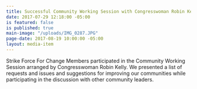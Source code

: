 ```yaml
---
title: Successful Community Working Session with Congresswoman Robin Kelly
date: 2017-07-29 12:18:00 -05:00
is featured: false
is published: true
main-image: "/uploads/IMG_0287.JPG"
page-date: 2017-08-19 10:00:00 -05:00
layout: media-item
---
```


Strike Force For Change Members participated in the Community Working Session arranged by Congresswoman Robin Kelly. We presented a list of requests and issues and suggestions for improving our communities while participating in the discussion with other community leaders. 